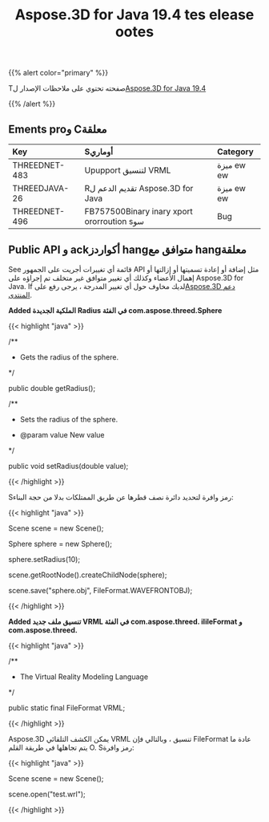 ﻿---
title: Aspose.3D for Java 19.4 tes elease ootes
type: docs
weight: 90
url: /ar/java/aspose-3d-for-java-19-4-release-notes/
---
{{% alert color="primary" %}} 

Tصفحته تحتوي على ملاحظات الإصدار ل[Aspose.3D for Java 19.4](https://releases.aspose.com/java/repo/com/aspose/aspose-3d//19.4)

{{% /alert %}} 
## **Ements proو Cمعلقة**

|**Key**|**Sأوماري**|**Category**|
|:- |:- |:- |
|THREEDNET-483 |Upupport لتنسيق VRML|ميزة ew ew|
|THREEDJAVA-26|Rتقديم الدعم ل Aspose.3D for Java|ميزة ew ew|
|THREEDNET-496 |FB757500Binary inary xport ororroution sسو|Bug|

## **Public API و ackأكواردز hangمتوافق مع hangمعلقة**

See قائمة أي تغييرات أجريت على الجمهور API مثل إضافة أو إعادة تسميتها أو إزالتها أو إهمال الأعضاء وكذلك أي تغيير متوافق غير متخلف تم إجراؤه على Aspose.3D for Java. If لديك مخاوف حول أي تغيير المدرجة ، يرجى رفع على[Aspose.3D دعم المنتدى](https://forum.aspose.com/c/3d).

**Added الملكية الجديدة Radius في الفئة com.aspose.threed.Sphere**

{{< highlight "java" >}}

 /**

 * Gets the radius of the sphere.

 */

public double getRadius();

/**

 * Sets the radius of the sphere.

 * @param value New value

 */

public void setRadius(double value);

{{< /highlight >}}

Sرمز وافرة لتحديد دائرة نصف قطرها عن طريق الممتلكات بدلا من حجة البناء:

{{< highlight "java" >}}

 Scene scene = new Scene();

Sphere sphere = new Sphere();

sphere.setRadius(10);

scene.getRootNode().createChildNode(sphere);

scene.save("sphere.obj", FileFormat.WAVEFRONTOBJ);

{{< /highlight >}}

**Added تنسيق ملف جديد VRML في الفئة com.aspose.threed. ilileFormat و com.aspose.threed.**

{{< highlight "java" >}}

 /**

 * The Virtual Reality Modeling Language

 */

public static final FileFormat VRML;

{{< /highlight >}}

Aspose.3D يمكن الكشف التلقائي VRML تنسيق ، وبالتالي فإن FileFormat عادة ما يتم تجاهلها في طريقة القلم O. Sرمز وافرة:

{{< highlight "java" >}}

 Scene scene = new Scene();

scene.open("test.wrl");

{{< /highlight >}}
